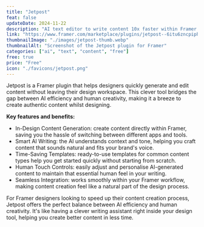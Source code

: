 ```yaml
---
title: "Jetpost"
feat: false
updateDate: 2024-11-22
description: "AI text editor to write content 10x faster within Framer."
link: "https://www.framer.com/marketplace/plugins/jetpost--6itu6zncpiphdylikp4fslsb3/?via=julesvcode"
thumbnailImage: "./images/jetpost-thumb.webp"
thumbnailAlt: "Screenshot of the Jetpost plugin for Framer"
categories: ["ai", "text", "content", "free"]
free: true
price: "Free"
icon: "./favicons/jetpost.png"
---
```


Jetpost is a Framer plugin that helps designers quickly generate and edit content without leaving their design workspace. This clever tool bridges the gap between AI efficiency and human creativity, making it a breeze to create authentic content whilst designing.

<b>Key features and benefits:</b>

- In-Design Content Generation: create content directly within Framer, saving you the hassle of switching between different apps and tools.
- Smart AI Writing: the AI understands context and tone, helping you craft content that sounds natural and fits your brand's voice.
- Time-Saving Templates: ready-to-use templates for common content types help you get started quickly without starting from scratch.
- Human Touch Controls: easily adjust and personalise AI-generated content to maintain that essential human feel in your writing.
- Seamless Integration: works smoothly within your Framer workflow, making content creation feel like a natural part of the design process.

For Framer designers looking to speed up their content creation process, Jetpost offers the perfect balance between AI efficiency and human creativity. It's like having a clever writing assistant right inside your design tool, helping you create better content in less time.


